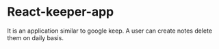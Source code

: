 # React-keeper-app
It is an application similar to google keep. A user can create notes delete them on daily basis.
